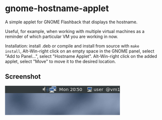 # gnome-hostname-applet

A simple applet for GNOME Flashback that displays the hostname.

Useful, for example, when working with multiple virtual machines as a reminder of which particular VM you are working in now.

Installation: install .deb or compile and install from source with `make install`, Alt-Win-right click on an empty space in the GNOME panel, select "Add to Panel...", select "Hostname Applet". Alt-Win-right click on the added applet, select "Move" to move it to the desired location.

## Screenshot

![](screenshot.png)
